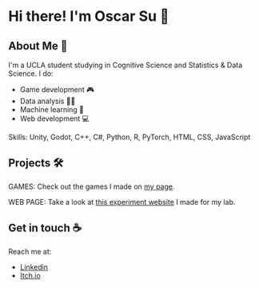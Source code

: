 # Hi there! I'm Oscar Su 👋 #
<!--
**DubiousDuck/DubiousDuck** is a ✨ _special_ ✨ repository because its `README.md` (this file) appears on your GitHub profile.

Here are some ideas to get you started:

- 🔭 I’m currently working on ...
- 🌱 I’m currently learning ...
- 👯 I’m looking to collaborate on ...
- 🤔 I’m looking for help with ...
- 💬 Ask me about ...
- 📫 How to reach me: ...
- 😄 Pronouns: ...
- ⚡ Fun fact: ...
-->

## About Me 🦆 ##

I'm a UCLA student studying in Cognitive Science and Statistics & Data Science. I do:
- Game development 🎮
- Data analysis 🧑‍💻
- Machine learning 🤖
- Web development 💻

Skills: Unity, Godot, C++, C#, Python, R, PyTorch, HTML, CSS, JavaScript

## Projects 🛠️ ##

GAMES: Check out the games I made on [my page](https://dubiousduck.itch.io/).

WEB PAGE: Take a look at [this experiment website](dubiousduck.github.io/Ind-Dif-Visual-Impression/?id=1234) I made for my lab.

## Get in touch ☕️ ##

Reach me at:
- [Linkedin](https://www.linkedin.com/in/oscar-shang-hsuan-su/)
- [Itch.io](https://dubiousduck.itch.io/)
